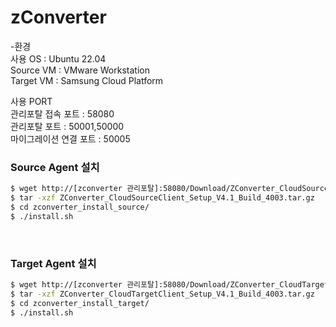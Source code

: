 <h1>zConverter</h1>

-환경 </br>
사용 OS : Ubuntu 22.04 </br>
Source VM : VMware Workstation </br>
Target VM : Samsung Cloud Platform </br>

사용 PORT </br>
관리포탈 접속 포트 : 58080</br>
관리포탈 포트 : 50001,50000</br>
마이그레이션 연결 포트 : 50005</br>

<h3>Source Agent 설치</h3>

```bash
$ wget http://[zconverter 관리포탈]:58080/Download/ZConverter_CloudSourceClient_Setup_V4.1_Build_4003.tar.gz
$ tar -xzf ZConverter_CloudSourceClient_Setup_V4.1_Build_4003.tar.gz
$ cd zconverter_install_source/
$ ./install.sh
```
<br/>

<h3>Target Agent 설치</h3>

```bash
$ wget http://[zconverter 관리포탈]:58080/Download/ZConverter_CloudTargetClient_Setup_V4.1_Build_4003.tar.gz
$ tar -xzf ZConverter_CloudTargetClient_Setup_V4.1_Build_4003.tar.gz
$ cd zconverter_install_target/
$ ./install.sh
```
